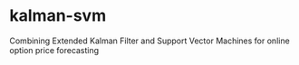 # kalman-svm
Combining Extended Kalman Filter and Support Vector Machines for online option price forecasting
